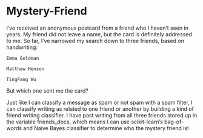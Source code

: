 # Mystery-Friend

I’ve received an anonymous postcard from a friend who I haven’t seen in years. My friend did not leave a name, but the card is definitely addressed to me. So far, I’ve narrowed my search down to three friends, based on handwriting:

	Emma Goldman

	Matthew Henson

	TingFang Wu

 

But which one sent me the card?

Just like I can classify a message as spam or not spam with a spam filter, I can classify writing as related to one friend or another by building a kind of friend writing classifier. I have past writing from all three friends stored up in the variable friends_docs, which means I can use scikit-learn’s bag-of-words and Naive Bayes classifier to determine who the mystery friend is!
